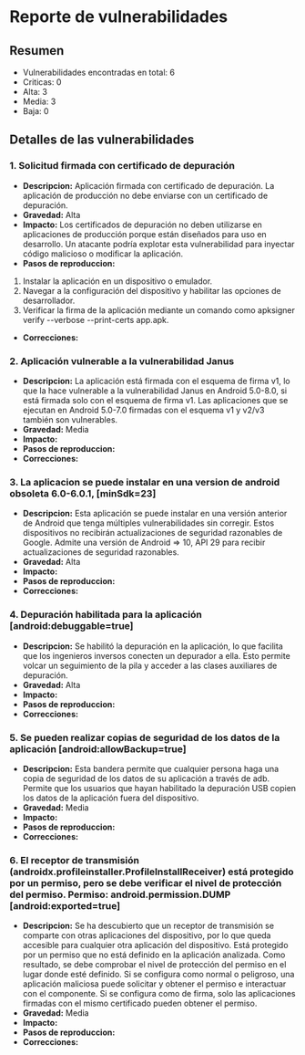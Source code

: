 # Reporte de vulnerabilidades

## Resumen
- Vulnerabilidades encontradas en total: 6
- Criticas: 0
- Alta: 3
- Media: 3
- Baja: 0

## Detalles de las vulnerabilidades
### 1. Solicitud firmada con certificado de depuración
- **Descripcion:** Aplicación firmada con certificado de depuración. La aplicación de producción no debe enviarse con un certificado de depuración.
- **Gravedad:** Alta
- **Impacto:** Los certificados de depuración no deben utilizarse en aplicaciones de producción porque están diseñados para uso en desarrollo. Un atacante podría explotar esta vulnerabilidad para inyectar código malicioso o modificar la aplicación. 
- **Pasos de reproduccion:**
1. Instalar la aplicación en un dispositivo o emulador.
2. Navegar a la configuración del dispositivo y habilitar las opciones de desarrollador.
3. Verificar la firma de la aplicación mediante un comando como apksigner verify --verbose --print-certs app.apk.
- **Correcciones:**

### 2. Aplicación vulnerable a la vulnerabilidad Janus
- **Descripcion:** La aplicación está firmada con el esquema de firma v1, lo que la hace vulnerable a la vulnerabilidad Janus en Android 5.0-8.0, si está firmada solo con el esquema de firma v1. Las aplicaciones que se ejecutan en Android 5.0-7.0 firmadas con el esquema v1 y v2/v3 también son vulnerables.
- **Gravedad:** Media
- **Impacto:**
- **Pasos de reproduccion:**
- **Correcciones:**

### 3. La aplicacion se puede instalar en una version de android obsoleta 6.0-6.0.1, [minSdk=23]
- **Descripcion:** Esta aplicación se puede instalar en una versión anterior de Android que tenga múltiples vulnerabilidades sin corregir. Estos dispositivos no recibirán actualizaciones de seguridad razonables de Google. Admite una versión de Android => 10, API 29 para recibir actualizaciones de seguridad razonables.
- **Gravedad:** Alta
- **Impacto:**
- **Pasos de reproduccion:**
- **Correcciones:**

### 4. Depuración habilitada para la aplicación [android:debuggable=true]
- **Descripcion:** Se habilitó la depuración en la aplicación, lo que facilita que los ingenieros inversos conecten un depurador a ella. Esto permite volcar un seguimiento de la pila y acceder a las clases auxiliares de depuración.
- **Gravedad:** Alta
- **Impacto:**
- **Pasos de reproduccion:**
- **Correcciones:**

### 5. Se pueden realizar copias de seguridad de los datos de la aplicación [android:allowBackup=true]
- **Descripcion:** Esta bandera permite que cualquier persona haga una copia de seguridad de los datos de su aplicación a través de adb. Permite que los usuarios que hayan habilitado la depuración USB copien los datos de la aplicación fuera del dispositivo.
- **Gravedad:** Media
- **Impacto:**
- **Pasos de reproduccion:**
- **Correcciones:**

### 6. El receptor de transmisión (androidx.profileinstaller.ProfileInstallReceiver) está protegido por un permiso, pero se debe verificar el nivel de protección del permiso. Permiso: android.permission.DUMP [android:exported=true]
- **Descripcion:** Se ha descubierto que un receptor de transmisión se comparte con otras aplicaciones del dispositivo, por lo que queda accesible para cualquier otra aplicación del dispositivo. Está protegido por un permiso que no está definido en la aplicación analizada. Como resultado, se debe comprobar el nivel de protección del permiso en el lugar donde esté definido. Si se configura como normal o peligroso, una aplicación maliciosa puede solicitar y obtener el permiso e interactuar con el componente. Si se configura como de firma, solo las aplicaciones firmadas con el mismo certificado pueden obtener el permiso.
- **Gravedad:** Media
- **Impacto:**
- **Pasos de reproduccion:**
- **Correcciones:**
